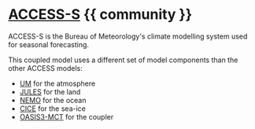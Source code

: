 # <div class="highlight-bg center-icons"> [ACCESS-S][ACCESS-S] {{ community }} </div>

<!-- {% include "call_contribute.md" %} -->

ACCESS-S is the Bureau of Meteorology's climate modelling system used for seasonal forecasting.

This coupled model uses a different set of model components than the other ACCESS models:

- [UM][UM] for the atmosphere
- [JULES][JULES] for the land
- [NEMO][NEMO] for the ocean
- [CICE][CICE] for the sea-ice
- [OASIS3-MCT][OASIS3-MCT] for the coupler

 
[ACCESS-S]: http://www.bom.gov.au/research/projects/ACCESS-S/
[UM]: https://www.metoffice.gov.uk/research/approach/modelling-systems/unified-model
[JULES]: https://jules.jchmr.org/
[NEMO]: https://www.nemo-ocean.eu/
[CICE]: https://github.com/CICE-Consortium
[OASIS3-MCT]: https://oasis.cerfacs.fr/en/
